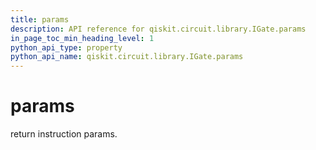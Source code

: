 ```yaml
---
title: params
description: API reference for qiskit.circuit.library.IGate.params
in_page_toc_min_heading_level: 1
python_api_type: property
python_api_name: qiskit.circuit.library.IGate.params
---
```


# params

return instruction params.

